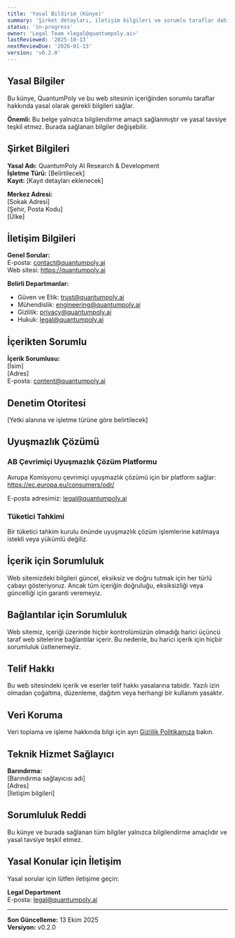 ```yaml
---
title: 'Yasal Bildirim (Künye)'
summary: 'Şirket detayları, iletişim bilgileri ve sorumlu taraflar dahil olmak üzere QuantumPoly hakkında yasal bilgiler.'
status: 'in-progress'
owner: 'Legal Team <legal@quantumpoly.ai>'
lastReviewed: '2025-10-13'
nextReviewDue: '2026-01-13'
version: 'v0.2.0'
---
```


## Yasal Bilgiler

Bu künye, QuantumPoly ve bu web sitesinin içeriğinden sorumlu taraflar hakkında yasal olarak gerekli bilgileri sağlar.

**Önemli:** Bu belge yalnızca bilgilendirme amaçlı sağlanmıştır ve yasal tavsiye teşkil etmez. Burada sağlanan bilgiler değişebilir.

## Şirket Bilgileri

**Yasal Adı:** QuantumPoly AI Research & Development  
**İşletme Türü:** [Belirtilecek]  
**Kayıt:** [Kayıt detayları eklenecek]

**Merkez Adresi:**  
[Sokak Adresi]  
[Şehir, Posta Kodu]  
[Ülke]

## İletişim Bilgileri

**Genel Sorular:**  
E-posta: contact@quantumpoly.ai  
Web sitesi: https://quantumpoly.ai

**Belirli Departmanlar:**

- Güven ve Etik: trust@quantumpoly.ai
- Mühendislik: engineering@quantumpoly.ai
- Gizlilik: privacy@quantumpoly.ai
- Hukuk: legal@quantumpoly.ai

## İçerikten Sorumlu

**İçerik Sorumlusu:**  
[İsim]  
[Adres]  
E-posta: content@quantumpoly.ai

## Denetim Otoritesi

[Yetki alanına ve işletme türüne göre belirtilecek]

## Uyuşmazlık Çözümü

### AB Çevrimiçi Uyuşmazlık Çözüm Platformu

Avrupa Komisyonu çevrimiçi uyuşmazlık çözümü için bir platform sağlar:  
https://ec.europa.eu/consumers/odr/

E-posta adresimiz: legal@quantumpoly.ai

### Tüketici Tahkimi

Bir tüketici tahkim kurulu önünde uyuşmazlık çözüm işlemlerine katılmaya istekli veya yükümlü değiliz.

## İçerik için Sorumluluk

Web sitemizdeki bilgileri güncel, eksiksiz ve doğru tutmak için her türlü çabayı gösteriyoruz. Ancak tüm içeriğin doğruluğu, eksiksizliği veya güncelliği için garanti veremeyiz.

## Bağlantılar için Sorumluluk

Web sitemiz, içeriği üzerinde hiçbir kontrolümüzün olmadığı harici üçüncü taraf web sitelerine bağlantılar içerir. Bu nedenle, bu harici içerik için hiçbir sorumluluk üstlenemeyiz.

## Telif Hakkı

Bu web sitesindeki içerik ve eserler telif hakkı yasalarına tabidir. Yazılı izin olmadan çoğaltma, düzenleme, dağıtım veya herhangi bir kullanım yasaktır.

## Veri Koruma

Veri toplama ve işleme hakkında bilgi için ayrı [Gizlilik Politikamıza](/tr/privacy) bakın.

## Teknik Hizmet Sağlayıcı

**Barındırma:**  
[Barındırma sağlayıcısı adı]  
[Adres]  
[İletişim bilgileri]

## Sorumluluk Reddi

Bu künye ve burada sağlanan tüm bilgiler yalnızca bilgilendirme amaçlıdır ve yasal tavsiye teşkil etmez.

## Yasal Konular için İletişim

Yasal sorular için lütfen iletişime geçin:

**Legal Department**  
E-posta: legal@quantumpoly.ai

---

**Son Güncelleme:** 13 Ekim 2025  
**Versiyon:** v0.2.0

